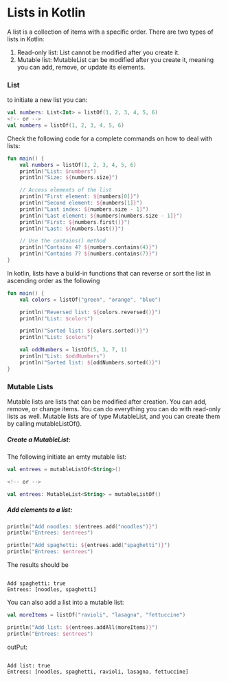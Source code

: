 <h1>Lists in Kotlin</h1>

<p>A list is a collection of items with a specific order. There are two types of lists in Kotlin:</p>
<ol>
    <li>Read-only list: List cannot be modified after you create it.</li>
    <li>Mutable list: MutableList can be modified after you create it, meaning you can add, remove, or update its elements.</li>
</ol>

<h3>List</h3>

<p>to initiate a new list you can:</p>

```kt
val numbers: List<Int> = listOf(1, 2, 3, 4, 5, 6)
<!-- or -->
val numbers = listOf(1, 2, 3, 4, 5, 6)
```
<p>Check the following code for a complete commands on how to deal with lists:</p>

```kt
fun main() {
    val numbers = listOf(1, 2, 3, 4, 5, 6)
    println("List: $numbers")
    println("Size: ${numbers.size}")

    // Access elements of the list
    println("First element: ${numbers[0]}")
    println("Second element: ${numbers[1]}")
    println("Last index: ${numbers.size - 1}")
    println("Last element: ${numbers[numbers.size - 1]}")
    println("First: ${numbers.first()}")
    println("Last: ${numbers.last()}")

    // Use the contains() method
    println("Contains 4? ${numbers.contains(4)}")
    println("Contains 7? ${numbers.contains(7)}")
}
```
<p>In kotlin, lists have a build-in functions that can reverse or sort the list in ascending order as the following</p>

```kt
fun main() {
    val colors = listOf("green", "orange", "blue")

    println("Reversed list: ${colors.reversed()}")
    println("List: $colors")

    println("Sorted list: ${colors.sorted()}")
    println("List: $colors")

    val oddNumbers = listOf(5, 3, 7, 1)
    println("List: $oddNumbers")
    println("Sorted list: ${oddNumbers.sorted()}")
}
```

<h3>Mutable Lists</h3>
<p>Mutable lists are lists that can be modified after creation. You can add, remove, or change items. You can do everything you can do with read-only lists as well. Mutable lists are of type MutableList, and you can create them by calling mutableListOf().</p>

<h5>Create a MutableList:</h5>
<p>The following initiate an emty mutable list:</p>

```kt
val entrees = mutableListOf<String>()

<!-- or -->

val entrees: MutableList<String> = mutableListOf()
```
<h5>Add elements to a list:</h5>

```kt
println("Add noodles: ${entrees.add("noodles")}")
println("Entrees: $entrees")

println("Add spaghetti: ${entrees.add("spaghetti")}")
println("Entrees: $entrees")
```
<p>The results should be</p>
<code>
Add spaghetti: true
Entrees: [noodles, spaghetti]
</code>

<p>You can also add a list into a mutable list:</p>

```kt
val moreItems = listOf("ravioli", "lasagna", "fettuccine")

println("Add list: ${entrees.addAll(moreItems)}")
println("Entrees: $entrees")
```
<p>outPut:</p>

<code>
Add list: true
Entrees: [noodles, spaghetti, ravioli, lasagna, fettuccine]
</code>
